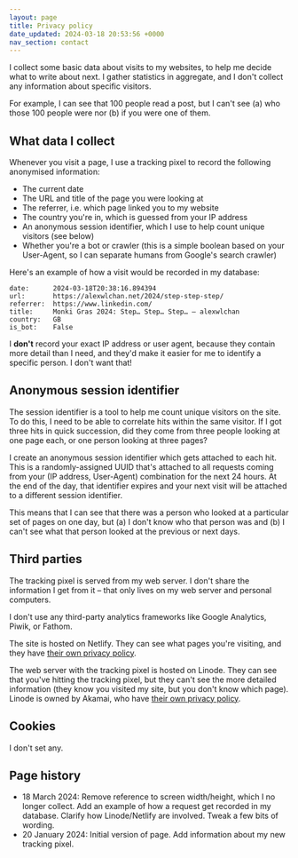 ```yaml
---
layout: page
title: Privacy policy
date_updated: 2024-03-18 20:53:56 +0000
nav_section: contact
---
```

I collect some basic data about visits to my websites, to help me decide what to write about next.
I gather statistics in aggregate, and I don't collect any information about specific visitors.

For example, I can see that 100 people read a post, but I can't see (a) who those 100 people were nor (b) if you were one of them.

## What data I collect

Whenever you visit a page, I use a tracking pixel to record the following anonymised information:

*   The current date
*   The URL and title of the page you were looking at
*   The referrer, i.e. which page linked you to my website
*   The country you're in, which is guessed from your IP address
*   An anonymous session identifier, which I use to help count unique visitors (see below)
*   Whether you're a bot or crawler (this is a simple boolean based on your User-Agent, so I can separate humans from Google's search crawler)

Here's an example of how a visit would be recorded in my database:

```
date:      2024-03-18T20:38:16.894394
url:       https://alexwlchan.net/2024/step-step-step/
referrer:  https://www.linkedin.com/
title:     Monki Gras 2024: Step… Step… Step… – alexwlchan
country:   GB
is_bot:    False
```

I **don't** record your exact IP address or user agent, because they contain more detail than I need, and they'd make it easier for me to identify a specific person.
I don't want that!


## Anonymous session identifier

The session identifier is a tool to help me count unique visitors on the site.
To do this, I need to be able to correlate hits within the same visitor.
If I got three hits in quick succession, did they come from three people looking at one page each, or one person looking at three pages?

I create an anonymous session identifier which gets attached to each hit.
This is a randomly-assigned UUID that's attached to all requests coming from your (IP address, User-Agent) combination for the next 24 hours.
At the end of the day, that identifier expires and your next visit will be attached to a different session identifier.

This means that I can see that there was a person who looked at a particular set of pages on one day, but (a) I don't know who that person was and (b) I can't see what that person looked at the previous or next days.

## Third parties

The tracking pixel is served from my web server.
I don't share the information I get from it – that only lives on my web server and personal computers.

I don't use any third-party analytics frameworks like Google Analytics, Piwik, or Fathom.

The site is hosted on Netlify.
They can see what pages you're visiting, and they have [their own privacy policy](https://www.netlify.com/privacy/).

The web server with the tracking pixel is hosted on Linode.
They can see that you've hitting the tracking pixel, but they can't see the more detailed information (they know you visited my site, but you don't know which page).
Linode is owned by Akamai, who have [their own privacy policy](https://www.akamai.com/legal/privacy-statement).

## Cookies

I don't set any.

## Page history

*   18 March 2024:
    Remove reference to screen width/height, which I no longer collect.
    Add an example of how a request get recorded in my database.
    Clarify how Linode/Netlify are involved.
    Tweak a few bits of wording.
*   20 January 2024: Initial version of page. Add information about my new tracking pixel.
